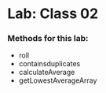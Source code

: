 # Lab: Class 02


### Methods for this lab:
 - roll
 - containsduplicates
 - calculateAverage
 - getLowestAverageArray